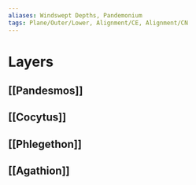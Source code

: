 ```yaml
---
aliases: Windswept Depths, Pandemonium
tags: Plane/Outer/Lower, Alignment/CE, Alignment/CN
---
```

# Layers
## [[Pandesmos]]
## [[Cocytus]]
## [[Phlegethon]]
## [[Agathion]]